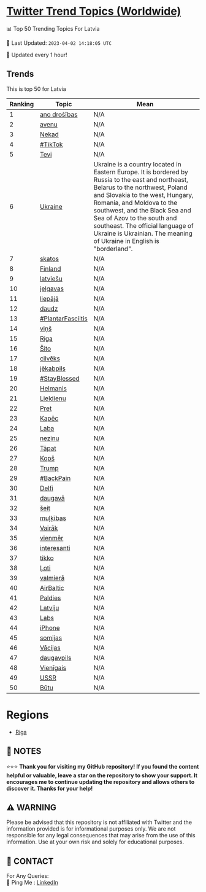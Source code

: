 [Twitter Trend Topics (Worldwide)](https://github.com/ErcinDedeoglu/Twitter-Trend-Topics)
==========


📊 Top 50 Trending Topics For Latvia

📆 Last Updated: `2023-04-02 14:18:05 UTC`

🔧 Updated every 1 hour!


## Trends

This is top 50 for Latvia

| Ranking | Topic | Mean |
| ------- | ------------ | ------------ |
| 1 | [ano drošības](http://twitter.com/search?q=ano+dro%c5%a1%c4%abbas) | N/A |
| 2 | [avenu](http://twitter.com/search?q=avenu) | N/A |
| 3 | [Nekad](http://twitter.com/search?q=Nekad) | N/A |
| 4 | [#TikTok](http://twitter.com/search?q=%23TikTok) | N/A |
| 5 | [Tevi](http://twitter.com/search?q=Tevi) | N/A |
| 6 | [Ukraine](http://twitter.com/search?q=Ukraine) | Ukraine is a country located in Eastern Europe. It is bordered by Russia to the east and northeast, Belarus to the northwest, Poland and Slovakia to the west, Hungary, Romania, and Moldova to the southwest, and the Black Sea and Sea of Azov to the south and southeast. The official language of Ukraine is Ukrainian. The meaning of Ukraine in English is "borderland". |
| 7 | [skatos](http://twitter.com/search?q=skatos) | N/A |
| 8 | [Finland](http://twitter.com/search?q=Finland) | N/A |
| 9 | [latviešu](http://twitter.com/search?q=latvie%c5%a1u) | N/A |
| 10 | [jelgavas](http://twitter.com/search?q=jelgavas) | N/A |
| 11 | [liepājā](http://twitter.com/search?q=liep%c4%81j%c4%81) | N/A |
| 12 | [daudz](http://twitter.com/search?q=daudz) | N/A |
| 13 | [#PlantarFasciitis](http://twitter.com/search?q=%23PlantarFasciitis) | N/A |
| 14 | [viņš](http://twitter.com/search?q=vi%c5%86%c5%a1) | N/A |
| 15 | [Riga](http://twitter.com/search?q=Riga) | N/A |
| 16 | [Šito](http://twitter.com/search?q=%c5%a0ito) | N/A |
| 17 | [cilvēks](http://twitter.com/search?q=cilv%c4%93ks) | N/A |
| 18 | [jēkabpils](http://twitter.com/search?q=j%c4%93kabpils) | N/A |
| 19 | [#StayBlessed](http://twitter.com/search?q=%23StayBlessed) | N/A |
| 20 | [Helmanis](http://twitter.com/search?q=Helmanis) | N/A |
| 21 | [Lieldienu](http://twitter.com/search?q=Lieldienu) | N/A |
| 22 | [Pret](http://twitter.com/search?q=Pret) | N/A |
| 23 | [Kapēc](http://twitter.com/search?q=Kap%c4%93c) | N/A |
| 24 | [Laba](http://twitter.com/search?q=Laba) | N/A |
| 25 | [nezinu](http://twitter.com/search?q=nezinu) | N/A |
| 26 | [Tāpat](http://twitter.com/search?q=T%c4%81pat) | N/A |
| 27 | [Kopš](http://twitter.com/search?q=Kop%c5%a1) | N/A |
| 28 | [Trump](http://twitter.com/search?q=Trump) | N/A |
| 29 | [#BackPain](http://twitter.com/search?q=%23BackPain) | N/A |
| 30 | [Delfi](http://twitter.com/search?q=Delfi) | N/A |
| 31 | [daugavā](http://twitter.com/search?q=daugav%c4%81) | N/A |
| 32 | [šeit](http://twitter.com/search?q=%c5%a1eit) | N/A |
| 33 | [muļķības](http://twitter.com/search?q=mu%c4%bc%c4%b7%c4%abbas) | N/A |
| 34 | [Vairāk](http://twitter.com/search?q=Vair%c4%81k) | N/A |
| 35 | [vienmēr](http://twitter.com/search?q=vienm%c4%93r) | N/A |
| 36 | [interesanti](http://twitter.com/search?q=interesanti) | N/A |
| 37 | [tikko](http://twitter.com/search?q=tikko) | N/A |
| 38 | [Ļoti](http://twitter.com/search?q=%c4%bboti) | N/A |
| 39 | [valmierā](http://twitter.com/search?q=valmier%c4%81) | N/A |
| 40 | [AirBaltic](http://twitter.com/search?q=AirBaltic) | N/A |
| 41 | [Paldies](http://twitter.com/search?q=Paldies) | N/A |
| 42 | [Latviju](http://twitter.com/search?q=Latviju) | N/A |
| 43 | [Labs](http://twitter.com/search?q=Labs) | N/A |
| 44 | [iPhone](http://twitter.com/search?q=iPhone) | N/A |
| 45 | [somijas](http://twitter.com/search?q=somijas) | N/A |
| 46 | [Vācijas](http://twitter.com/search?q=V%c4%81cijas) | N/A |
| 47 | [daugavpils](http://twitter.com/search?q=daugavpils) | N/A |
| 48 | [Vienīgais](http://twitter.com/search?q=Vien%c4%abgais) | N/A |
| 49 | [USSR](http://twitter.com/search?q=USSR) | N/A |
| 50 | [Būtu](http://twitter.com/search?q=B%c5%abtu) | N/A |



# Regions

* [Riga](</Latvia/Riga.md>)



## 📝 NOTES

⭐⭐⭐ **Thank you for visiting my GitHub repository! If you found the content helpful or valuable, leave a star on the repository to show your support. It encourages me to continue updating the repository and allows others to discover it. Thanks for your help!**


## ⚠️ WARNING

Please be advised that this repository is not affiliated with Twitter and the information provided is for informational purposes only. We are not responsible for any legal consequences that may arise from the use of this information. Use at your own risk and solely for educational purposes.


## 📨 CONTACT

 For Any Queries:  
            🏓 Ping Me : [LinkedIn](https://www.linkedin.com/in/ercindedeoglu/)
